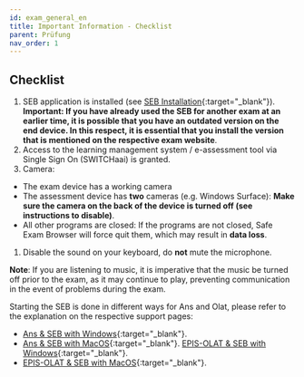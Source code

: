 ```yaml
---
id: exam_general_en
title: Important Information - Checklist
parent: Prüfung
nav_order: 1
---
```


## Checklist

1. SEB application is installed (see [SEB Installation](https://uzh-oec.github.io/seb-en/Installation%20SEB.html){:target="_blank"}). 
**Important: If you have already used the SEB for another exam at an earlier time, it is possible that you have an outdated version on the end device. In this respect, it is essential that you install the version that is mentioned on the respective exam website**.
1. Access to the learning management system / e-assessment tool via Single Sign On (SWITCHaai) is granted.
1. Camera:
* The exam device has a working camera
* The assessment device has **two** cameras (e.g. Windows Surface): **Make sure the camera on the back of the device is turned off (see instructions to disable)**.
* All other programs are closed: If the programs are not closed, Safe Exam Browser will force quit them, which may result in **data loss**.
1. Disable the sound on your keyboard, do **not** mute the microphone.

**Note**: If you are listening to music, it is imperative that the music be turned off prior to the exam, as it may continue to play, preventing communication in the event of problems during the exam.

Starting the SEB is done in different ways for Ans and Olat, please refer to the explanation on the respective support pages:
* [Ans & SEB with Windows](https://uzh-oec.github.io/seb-en/exam_seb_ans_win_en.html){:target="_blank"}.
* [Ans & SEB with MacOS](https://uzh-oec.github.io/seb-en/exam_seb_ans_mac_en.html){:target="_blank"}.
[EPIS-OLAT & SEB with Windows](https://uzh-oec.github.io/seb-en/exam_seb_ans_win_en.html){:target="_blank"}.
* [EPIS-OLAT & SEB with MacOS](https://uzh-oec.github.io/seb-en/exam_seb_ans_mac_en.html){:target="_blank"}.
